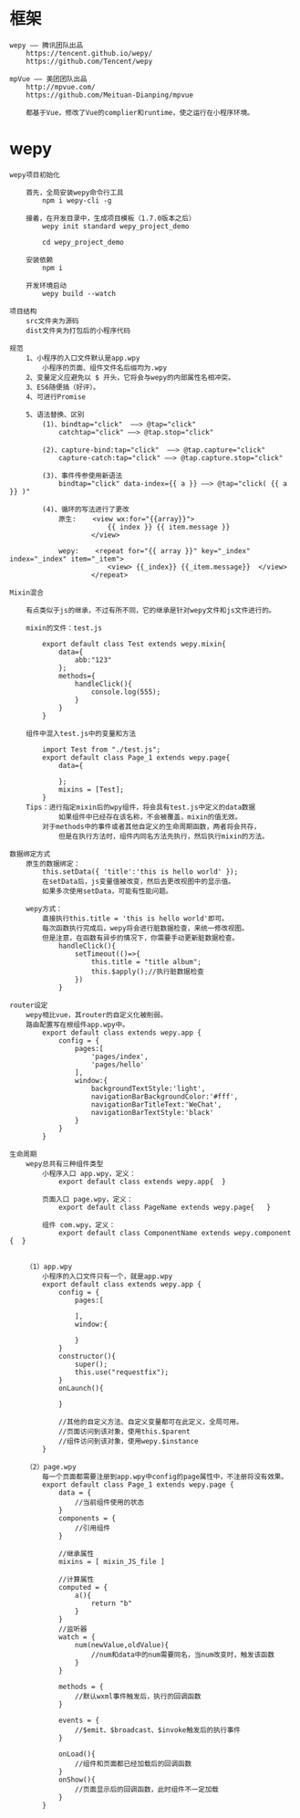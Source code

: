 #   框架

    wepy —— 腾讯团队出品
        https://tencent.github.io/wepy/
        https://github.com/Tencent/wepy

    mpVue —— 美团团队出品
        http://mpvue.com/
        https://github.com/Meituan-Dianping/mpvue
    
        都基于Vue，修改了Vue的complier和runtime，使之运行在小程序环境。

#   wepy

    wepy项目初始化

        首先，全局安装wepy命令行工具
            npm i wepy-cli -g

        接着，在开发目录中，生成项目模板（1.7.0版本之后）
            wepy init standard wepy_project_demo

            cd wepy_project_demo

        安装依赖
            npm i 

        开发环境启动
            wepy build --watch

    项目结构
        src文件夹为源码
        dist文件夹为打包后的小程序代码

    规范
        1、小程序的入口文件默认是app.wpy
            小程序的页面、组件文件名后缀均为.wpy
        2、变量定义应避免以 $ 开头，它将会与wepy的内部属性名相冲突。
        3、ES6随便搞（好评）。
        4、可进行Promise

        5、语法替换、区别
            (1)、bindtap="click"  ——> @tap="click"
                catchtap="click" ——> @tap.stop="click"

            (2)、capture-bind:tap="click"  ——> @tap.capture="click"
                capture-catch:tap="click" ——> @tap.capture.stop="click"

            (3)、事件传参使用新语法
                bindtap="click" data-index={{ a }} ——> @tap="click( {{ a }} )"

            (4)、循环的写法进行了更改
                原生:    <view wx:for="{{array}}">
                            {{ index }} {{ item.message }}
                        </view>

                wepy:    <repeat for="{{ array }}" key="_index" index="_index" item="_item">
                            <view> {{_index}} {{_item.message}}  </view>
                        </repeat>

    Mixin混合

        有点类似于js的继承，不过有所不同，它的继承是针对wepy文件和js文件进行的。
        
        mixin的文件：test.js

            export default class Test extends wepy.mixin{
                data={
                    abb:"123"
                };
                methods={
                    handleClick(){
                        console.log(555);
                    }
                }
            }

        组件中混入test.js中的变量和方法

            import Test from "./test.js";
            export default class Page_1 extends wepy.page{
                data={

                };
                mixins = [Test];
            }
        Tips：进行指定mixin后的wpy组件，将会具有test.js中定义的data数据
                如果组件中已经存在该名称，不会被覆盖，mixin的值无效。
            对于methods中的事件或者其他自定义的生命周期函数，两者将会共存，
                但是在执行方法时，组件内同名方法先执行，然后执行mixin的方法。

    数据绑定方式
        原生的数据绑定：
            this.setData({ 'title':'this is hello world' });
            在setData后，js变量值被改变，然后去更改视图中的显示值。
            如果多次使用setData，可能有性能问题。

        wepy方式：
            直接执行this.title = 'this is hello world'即可。
            每次函数执行完成后，wepy将会进行脏数据检查，来统一修改视图。
            但是注意，在函数有异步的情况下，你需要手动更新脏数据检查。
                handleClick(){
                    setTimeout(()=>{
                        this.title = "title album";
                        this.$apply();//执行脏数据检查
                    })
                }

    router设定
        wepy相比vue，其router的自定义化被削弱。
        路由配置写在根组件app.wpy中。
            export default class extends wepy.app {
                config = {
                    pages:[
                        'pages/index',
                        'pages/hello'
                    ],
                    window:{
                        backgroundTextStyle:'light',
                        navigationBarBackgroundColor:'#fff',
                        navigationBarTitleText:'WeChat',
                        navigationBarTextStyle:'black'
                    }
                }
            }

    生命周期
        wepy总共有三种组件类型
            小程序入口 app.wpy，定义：
                export default class extends wepy.app{  }

            页面入口 page.wpy，定义：
                export default class PageName extends wepy.page{   }

            组件 com.wpy，定义：
                export default class ComponentName extends wepy.component {  }

            
        （1）app.wpy
            小程序的入口文件只有一个，就是app.wpy
            export default class extends wepy.app {
                config = {
                    pages:[

                    ],
                    window:{

                    }
                }
                constructor(){
                    super();
                    this.use("requestfix");
                }
                onLaunch(){

                }

                //其他的自定义方法、自定义变量都可在此定义，全局可用。
                //页面访问到该对象，使用this.$parent
                //组件访问到该对象，使用wepy.$instance
            }

        （2）page.wpy
            每一个页面都需要注册到app.wpy中config的page属性中，不注册将没有效果。
            export default class Page_1 extends wepy.page {
                data = {
                    //当前组件使用的状态
                }
                components = {
                    //引用组件
                }
                
                //继承属性
                mixins = [ mixin_JS_file ]
                
                //计算属性
                computed = {
                    a(){
                        return "b"
                    }
                }
                //监听器
                watch = {
                    num(newValue,oldValue){
                        //num和data中的num需要同名，当num改变时，触发该函数
                    }
                }
                
                methods = {
                    //默认wxml事件触发后，执行的回调函数
                }
                
                events = {
                    //$emit、$broadcast、$invoke触发后的执行事件
                }

                onLoad(){
                    //组件和页面都已经加载后的回调函数
                }
                onShow(){
                    //页面显示后的回调函数，此时组件不一定加载
                }
            }